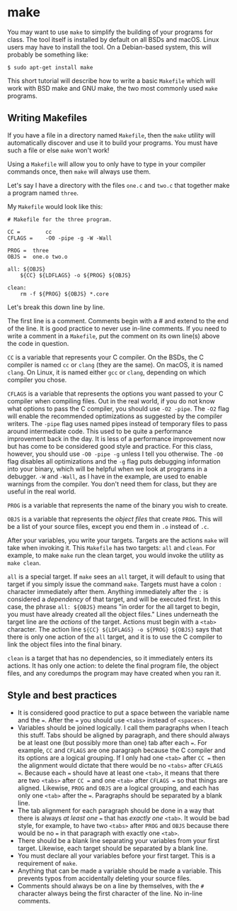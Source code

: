 # make
You may want to use `make` to simplify the building of your programs for class.
The tool itself is installed by default on all BSDs and macOS. Linux users may
have to install the tool. On a Debian-based system, this will probably be
something like:
```
$ sudo apt-get install make
```
This short tutorial will describe how to write a basic `Makefile` which will
work with BSD make and GNU make, the two most commonly used `make` programs.

## Writing Makefiles
If you have a file in a directory named `Makefile`, then the `make` utility will
automatically discover and use it to build your programs. You must have such a
file or else `make` won't work!

Using a `Makefile` will allow you to only have to type in your compiler commands
once, then `make` will always use them.

Let's say I have a directory with the files `one.c` and `two.c` that together
make a program named `three`.

My `Makefile` would look like this:
```
# Makefile for the three program.

CC =		cc
CFLAGS =	-O0 -pipe -g -W -Wall

PROG =	three
OBJS =	one.o two.o

all: ${OBJS}
	${CC} ${LDFLAGS} -o ${PROG} ${OBJS}

clean:
	rm -f ${PROG} ${OBJS} *.core
```
Let's break this down line by line.

The first line is a comment. Comments begin with a # and extend to the end of
the line. It is good practice to never use in-line comments. If you need to
write a comment in a `Makefile`, put the comment on its own line(s) above the
code in question.

`CC` is a variable that represents your C compiler. On the BSDs, the C compiler
is named `cc` or `clang` (they are the same). On macOS, it is named `clang`. On
Linux, it is named either `gcc` or `clang`, depending on which compiler you
chose.

`CFLAGS` is a variable that represents the options you want passed to your C
compiler when compiling files. Out in the real world, if you do not know what
options to pass the C compiler, you should use `-O2 -pipe`. The `-O2` flag will
enable the recommended optimizations as suggested by the compiler writers. The
`-pipe` flag uses named pipes instead of temporary files to pass around
intermediate code. This used to be quite a performance improvement back in the
day. It is less of a performance improvement now but has come to be considered
good style and practice. For this class, however, you should use `-O0 -pipe -g`
unless I tell you otherwise. The `-O0` flag disables all optimizations and the
`-g` flag puts debugging information into your binary, which will be helpful
when we look at programs in a debugger. `-W` and `-Wall`, as I have in the
example, are used to enable warnings from the compiler. You don't need them for
class, but they are useful in the real world.

`PROG` is a variable that represents the name of the binary you wish to create.

`OBJS` is a variable that represents the _object files_ that create `PROG`. This
will be a list of your source files, except you end them in `.o` instead of
`.c`.

After your variables, you write your targets. Targets are the actions `make`
will take when invoking it. This `Makefile` has two targets: `all` and `clean`.
For example, to make `make` run the clean target, you would invoke the utility
as `make clean`.

`all` is a special target. If `make` sees an `all` target, it will default to
using that target if you simply issue the command `make`. Targets must have a
colon `:` character immediately after them. Anything immediately after the `:`
is considered a _dependency_ of that target, and will be executed first.
In this case, the phrase `all: ${OBJS}` means "in order for the all target to
begin, you must have already created all the object files." Lines underneath the
target line are the _actions_ of the target. Actions must begin with a `<tab>`
character. The action line `${CC} ${LDFLAGS} -o ${PROG} ${OBJS}` says that there
is only one action of the `all` target, and it is to use the C compiler to link
the object files into the final binary.

`clean` is a target that has no dependencies, so it immediately enters its
actions. It has only one action: to delete the final program file, the object
files, and any coredumps the program may have created when you ran it.

## Style and best practices
* It is considered good practice to put a space between the variable name and
the `=`. After the `=` you should use `<tabs>` instead of `<spaces>`.
* Variables should be joined logically. I call them paragraphs when I teach this
stuff. Tabs should be aligned by paragraph, and there should always be at least
one (but possibly more than one) tab after each `=`. For example, `CC` and
`CFLAGS` are one paragraph because the C compiler and its options are a logical
grouping. If I only had one `<tab>` after `CC =` then the alignment would
dictate that there would be no `<tabs>` after `CFLAGS =`. Because each `=`
should have at least one `<tab>`, it means that there are two `<tabs>` after
`CC =` and one `<tab>` after `CFLAGS =` so that things are aligned. Likewise,
`PROG` and `OBJS` are a logical grouping, and each has only one `<tab>` after
the `=`. Paragraphs should be separated by a blank line.
* The tab alignment for each paragraph should be done in a way that there is
always _at least one_ `=` that has _exactly one_ `<tab>`. It would be bad style,
for example, to have two `<tabs>` after `PROG` and `OBJS` because there would be
no `=` in that paragraph with exactly one `<tab>`.
* There should be a blank line separating your variables from your first target.
Likewise, each target should be separated by a blank line.
* You must declare all your variables before your first target. This is a
requirement of `make`.
* Anything that can be made a variable should be made a variable. This prevents
typos from accidentally deleting your source files.
* Comments should always be on a line by themselves, with the `#` character
always being the first character of the line. No in-line comments.
